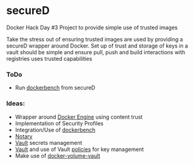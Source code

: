 # secureD

Docker Hack Day #3 Project to provide simple use of trusted images

Take the stress out of ensuring trusted images are used by providing a secureD wrapper around Docker. Set up of trust and storage of keys in a vault should be simple and ensure pull, push and build interactions with registries uses trusted capabilities

### ToDo
* Run [dockerbench](http://github.com/docker/docker-bench-security) from secureD

### Ideas:
* Wrapper around [Docker Engine](https://github.com/docker/docker) using content trust
* Implementation of Security Profiles
* Integration/Use of [dockerbench](https://github.com/docker/docker-bench-security)
* [Notary](https://github.com/docker/notary)
* [Vault](https://www.vaultproject.io/) secrets management
* [Vault](https://www.vaultproject.io/) and use of Vault [policies](https://www.vaultproject.io/docs/concepts/policies.html) for key management
* Make use of [docker-volume-vault](https://github.com/calavera/docker-volume-vault)

